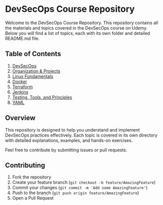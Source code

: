 # DevSecOps Course Repository

Welcome to the DevSecOps Course Repository. This repository contains all the materials and topics covered in the DevSecOps course on Udemy. Below you will find a list of topics, each with its own folder and detailed README.md file.

## Table of Contents

1. [DevSecOps](./DevSecOps/README.md)
2. [Organization & Projects](./Organization%20Projects/README.md)
3. [Linux Fundamentals](./Linux%20Fundamentals/README.md)
4. [Docker](./Docker/README.md)
5. [Terraform](./Terraform/README.md)
6. [Jenkins](./Jenkins/README.md)
7. [Testing, Tools, and Principles](./Testing,%20Tools%20Principles/README.md)
8. [YAML](./YAML/README.md)

## Overview

This repository is designed to help you understand and implement DevSecOps practices effectively. Each topic is covered in its own directory with detailed explanations, examples, and hands-on exercises.

Feel free to contribute by submitting issues or pull requests.

## Contributing

1. Fork the repository
2. Create your feature branch (`git checkout -b feature/AmazingFeature`)
3. Commit your changes (`git commit -m 'Add some AmazingFeature'`)
4. Push to the branch (`git push origin feature/AmazingFeature`)
5. Open a Pull Request